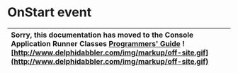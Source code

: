<a href='Hidden comment: 
$Rev$
$Date$
'></a>

# OnStart event #

| Sorry, this documentation has moved to the Console Application Runner Classes **[Programmers' Guide](http://wiki.delphidabbler.com/index.php/Docs/TPJCustomConsoleAppOnStart)** ![http://www.delphidabbler.com/img/markup/off-site.gif](http://www.delphidabbler.com/img/markup/off-site.gif) |
|:----------------------------------------------------------------------------------------------------------------------------------------------------------------------------------------------------------------------------------------------------------------------------------------------|